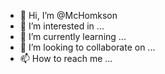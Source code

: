 - 👋 Hi, I’m @McHomkson
- 👀 I’m interested in ...
- 🌱 I’m currently learning ...
- 💞️ I’m looking to collaborate on ...
- 📫 How to reach me ...

<!---
McHomkson/McHomkson is a ✨ special ✨ repository because its `README.md` (this file) appears on your GitHub profile.
You can click the Preview link to take a look at your changes.
--->
